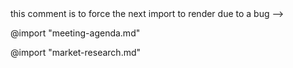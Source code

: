 <!--> this comment is to force the next import to render due to a bug -->


@import "meeting-agenda.md"

@import "market-research.md"
